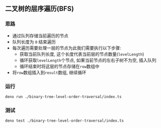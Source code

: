 ## 二叉树的层序遍历(BFS)

### 思路

- 通过队列存储当前遍历的节点
- 队列长度为 `0` 结束遍历
- 每次遍历需要处理一层的节点为此我们需要执行以下步骤:
  - 获取当前队列长度, 这个长度代表当前层的节点数量(`levelLength`)
  - 循环获取`levelLength`个节点, 如果当前节点的左右子树不为空, 插入队列
  - 循环结束时将这层的节点存储在`row`数组中
- 将`row`数组插入到`result`数组, 继续循环

### 运行

```bash
deno run ./binary-tree-level-order-traversal/index.ts
```

### 测试

```bash
deno test ./binary-tree-level-order-traversal/index.ts
```
